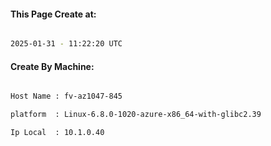 
   
#### This Page Create at:

```bash

2025-01-31 - 11:22:20 UTC

```

#### Create By Machine:

```bash

Host Name : fv-az1047-845

platform  : Linux-6.8.0-1020-azure-x86_64-with-glibc2.39

Ip Local  : 10.1.0.40

```

